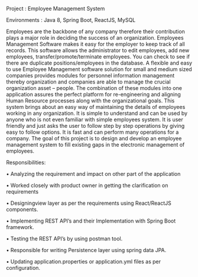 Project  	:  Employee Management System

Environments	:  Java 8, Spring Boot, ReactJS, MySQL


Employees are the backbone of any company therefore their contribution plays a major role in deciding the success of an organization. 
Employees Management Software makes it easy for the employer to keep track of all records. This software allows the administrator to edit
employees, add new employees, transfer/promote/terminate employees. You can check to see if there are duplicate positions/employees in the 
database. A flexible and easy to use Employee Management software solution for small and medium sized companies provides modules for personnel 
information management thereby organization and companies are able to manage the crucial organization asset – people. The combination of these
modules into one application assures the perfect platform for re-engineering and aligning Human Resource processes along with the organizational
goals. This system brings about an easy way of maintaining the details of employees working in any organization. It is simple to understand and 
can be used by anyone who is not even familiar with simple employees system. It is user friendly and just asks the user to follow step by step 
operations by giving easy to follow options. It is fast and can perform many operations for a company. The goal of this project is to design and
develop an employee management system to fill existing gaps in the electronic management of employees. 

Responsibilities:

•	Analyzing the requirement and impact on other part of the application

•	Worked closely with product owner in getting the clarification on requirements

•	Designingview layer as per the requirements using React/ReactJS components.

•	Implementing REST API’s and their Implementation with Spring Boot framework.

•	Testing the REST API’s by using postman tool. 

•	Responsible for writing Persistence layer using spring data JPA.

•	Updating application.properties or application.yml files as per configuration.
